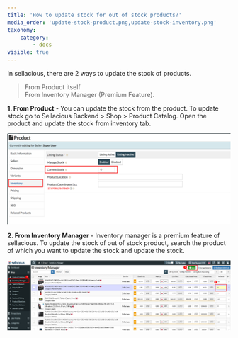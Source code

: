 ```yaml
---
title: 'How to update stock for out of stock products?'
media_order: 'update-stock-product.png,update-stock-inventory.png'
taxonomy:
    category:
        - docs
visible: true
---
```


In sellacious, there are 2 ways to update the stock of products.

> From Product itself <br>
> From Inventory Manager (Premium Feature).

**1. From Product** - You can update the stock from the product. To update stock go to Sellacious Backend > Shop > Product Catalog. Open the product and update the stock from inventory tab.

![](update-stock-product.png)

**2. From Inventory Manager** - Inventory manager is a premium feature of sellacious. To update the stock of out of stock product, search the product of which you want to update the stock and update the stock. 

![](update-stock-inventory.png)